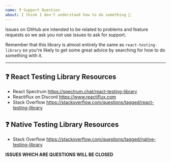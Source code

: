 ```yaml
---
name: ❓ Support Question
about: I think I don't understand how to do something 🤨
---
```


<!-- ---------- 👆 Click "Preview"! -->

Issues on GitHub are intended to be related to problems and feature requests so we ask you not use
issues to ask for support.

Remember that this library is almost entirely the same as `react-testing-library` so you're likely
to get some great advice by searching for how to do something with it.

---

## ❓ React Testing Library Resources

- React Spectrum https://spectrum.chat/react-testing-library
- Reactiflux on Discord https://www.reactiflux.com
- Stack Overflow https://stackoverflow.com/questions/tagged/react-testing-library

## ❓ Native Testing Library Resources

- Stack Overflow https://stackoverflow.com/questions/tagged/native-testing-library

**ISSUES WHICH ARE QUESTIONS WILL BE CLOSED**
